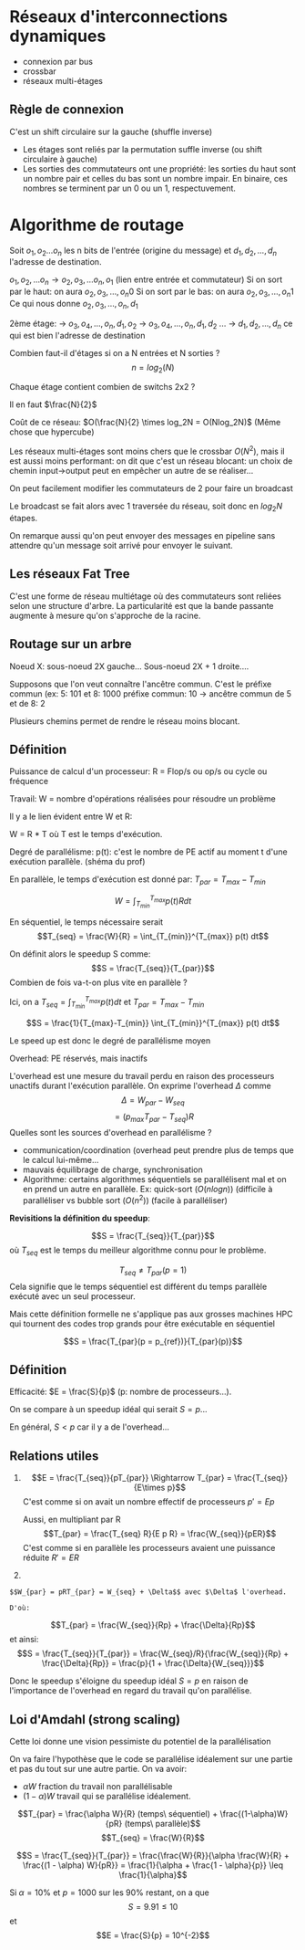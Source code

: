 # Réseaux d'interconnections dynamiques
- connexion par bus
- crossbar
- réseaux multi-étages

## Règle de connexion

C'est un shift circulaire sur la gauche (shuffle inverse)

- Les étages sont reliés par la permutation suffle inverse (ou shift circulaire à gauche)
- Les sorties des commutateurs ont une propriété: les sorties du haut sont un nombre pair et celles du bas sont un nombre impair. En binaire, ces nombres se terminent par un 0 ou un 1, respectuvement.

# Algorithme de routage

Soit $o_1, o_2\dots o_n$ les n bits de l'entrée (origine du message) et $d_1, d_2, \dots, d_n$ l'adresse de destination.

$o_1, o_2,\dots o_n \rightarrow o_2, o_3, \dots o_n, o_1$ (lien entre entrée et commutateur)
Si on sort par le haut: on aura $o_2, o_3, \dots, o_n 0$
Si on sort par le bas: on aura $o_2, o_3, \dots, o_n 1$
Ce qui nous donne $o_2, o_3, \dots, o_n, d_1$

2ème étage:
-> $o_3, o_4, \dots, o_n, d_1, o_2$
-> $o_3, o_4, \dots, o_n, d_1, d_2$
...
-> $d_1, d_2, ..., d_n$ ce qui est bien l'adresse de destination

Combien faut-il d'étages si on a N entrées et N sorties ?
$$n = log_2(N)$$

Chaque étage contient combien de switchs 2x2 ?

Il en faut $\frac{N}{2}$

Coût de ce réseau: $O(\frac{N}{2} \times log_2N = O(Nlog_2N)$ (Même chose que hypercube)

Les réseaux multi-étages sont moins chers que le crossbar $O(N^{2})$, mais il est aussi moins performant: on dit que c'est un réseau blocant: un choix de chemin input->output peut en empêcher un autre de se réaliser...

On peut facilement modifier les commutateurs de 2 pour faire un broadcast


Le broadcast se fait alors avec 1 traversée du réseau, soit donc en $log_2N$ étapes.

On remarque aussi qu'on peut envoyer des messages en pipeline sans attendre qu'un message soit arrivé pour envoyer le suivant.


## Les réseaux Fat Tree

C'est une forme de réseau multiétage où des commutateurs sont reliées selon une structure d'arbre.
La particularité est que la bande passante augmente à mesure qu'on s'approche de la racine.

## Routage sur un arbre

Noeud X: sous-noeud 2X gauche... Sous-noeud 2X + 1 droite....

Supposons que l'on veut connaître l'ancêtre commun. C'est le préfixe commun (ex: 5: 101 et 8: 1000 préfixe commun: 10 -> ancêtre commun de 5 et de 8: 2

Plusieurs chemins permet de rendre le réseau moins blocant.

## Définition

Puissance de calcul d'un processeur: R = Flop/s ou op/s ou cycle ou fréquence

Travail: W = nombre d'opérations réalisées pour résoudre un problème

Il y a le lien évident entre W et R:

W = R * T où T est le temps d'exécution.

Degré de parallélisme: p(t): c'est le nombre de PE actif au moment t d'une exécution parallèle. (shéma du prof)

En parallèle, le temps d'exécution est donné par: 
$T_{par} = T_{max} - T_{min}$

$$W = \int_{T_{min}}^{T_{max}} p(t)Rdt$$

En séquentiel, le temps nécessaire serait
$$T_{seq} = \frac{W}{R} = \int_{T_{min}}^{T_{max}} p(t) dt$$

On définit alors le speedup S comme:
$$S = \frac{T_{seq}}{T_{par}}$$
Combien de fois va-t-on plus vite en parallèle ?

Ici, on a $T_{seq} = \int_{T_{min}}^{T_{max}} p(t) dt$ et $T_{par} = T_{max} - T_{min}$


$$S = \frac{1}{T_{max}-T_{min}} \int_{T_{min}}^{T_{max}} p(t) dt$$

Le speed up est donc le degré de parallélisme moyen

Overhead: PE réservés, mais inactifs

L'overhead est une mesure du travail perdu en raison des processeurs unactifs durant l'exécution parallèle.
On exprime l'overhead $\Delta$ comme
$$\Delta = W_{par} - W_{seq}$$
$$=(p_{max}T_{par} - T_{seq}) R$$
Quelles sont les sources d'overhead en parallélisme ?

- communication/coordination (overhead peut prendre plus de temps que le calcul lui-même...
- mauvais équilibrage de charge, synchronisation
- Algorithme: certains algorithmes séquentiels se parallélisent mal et on en prend un autre en parallèle.
Ex: quick-sort ($O(nlogn)$) (difficile à paralléliser vs bubble sort ($O(n^{2})$) (facile à paralléliser)

__Revisitions la définition du speedup__:

$$S = \frac{T_{seq}}{T_{par}}$$
où $T_{seq}$ est le temps du meilleur algorithme connu pour le problème.

$$T_{seq} \neq T_{par} (p=1)$$
Cela signifie que le temps séquentiel est différent du temps parallèle exécuté avec un seul processeur.

Mais cette définition formelle ne s'applique pas aux grosses machines HPC qui tournent des codes trop grands pour être exécutable en séquentiel

$$S = \frac{T_{par}(p = p_{ref})}{T_{par}(p)}$$

## Définition
Efficacité:
$E = \frac{S}{p}$ (p: nombre de processeurs...).

On se compare à un speedup idéal qui serait $S = p$...

En général, $S < p$ car il y a de l'overhead...

## Relations utiles

1.
    $$E = \frac{T_{seq}}{pT_{par}} \Rightarrow T_{par} = \frac{T_{seq}}{E\times p}$$
C'est comme si on avait un nombre effectif de processeurs $p' = Ep$

    Aussi, en multipliant par R
$$T_{par} = \frac{T_{seq} R}{E p R} = \frac{W_{seq}}{pER}$$
C'est comme si en parallèle les processeurs avaient une puissance réduite $R' = ER$
2.

    $$W_{par} = pRT_{par} = W_{seq} + \Delta$$ avec $\Delta$ l'overhead.

    D'où:
$$T_{par} = \frac{W_{seq}}{Rp} + \frac{\Delta}{Rp}$$
et ainsi:
$$S = \frac{T_{seq}}{T_{par}} = \frac{W_{seq}/R}{\frac{W_{seq}}{Rp} + \frac{\Delta}{Rp}} = \frac{p}{1 + \frac{\Delta}{W_{seq}}}$$

Donc le speedup s'éloigne du speedup idéal $S = p$ en raison de l'importance de l'overhead en regard du travail qu'on parallélise.

## Loi d'Amdahl (strong scaling)

Cette loi donne une vision pessimiste du potentiel de la parallélisation

On va faire l'hypothèse que le code se parallélise idéalement sur une partie et pas du tout sur une autre partie. On va avoir:

- $\alpha W$ fraction du travail non parallélisable
- $(1-\alpha) W$ travail qui se parallélise idéalement.

$$T_{par} = \frac{\alpha W}{R} (temps\ séquentiel) + \frac{(1-\alpha)W}{pR} (temps\ parallèle)$$
$$T_{seq} = \frac{W}{R}$$

$$S = \frac{T_{seq}}{T_{par}} = \frac{\frac{W}{R}}{\alpha \frac{W}{R} + \frac{(1 - \alpha) W}{pR}} = \frac{1}{\alpha + \frac{1 - \alpha}{p}} \leq \frac{1}{\alpha}$$

Si $\alpha = 10$% et $p = 1000$ sur les $90$% restant, on a que 
$$S = 9.91 \leq 10$$ et $$E = \frac{S}{p} = 10^{-2}$$
